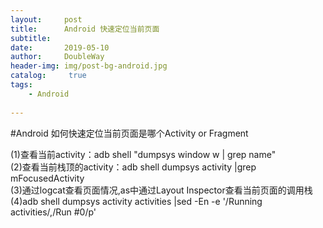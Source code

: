 ```yaml
---
layout:     post
title:      Android 快速定位当前页面
subtitle:   
date:       2019-05-10
author:     DoubleWay
header-img: img/post-bg-android.jpg
catalog: 	 true
tags:
    - Android
    
---
```

#Android 如何快速定位当前页面是哪个Activity or Fragment

(1)查看当前activity：adb shell "dumpsys window w | grep name"  
(2)查看当前栈顶的activity：adb shell dumpsys activity |grep mFocusedActivity  
(3)通过logcat查看页面情况,as中通过Layout Inspector查看当前页面的调用栈  
(4)adb shell dumpsys activity activities |sed -En -e '/Running activities/,/Run #0/p'  
